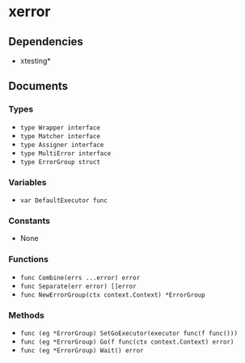# xerror

## Dependencies

+ xtesting*

## Documents

### Types

+ `type Wrapper interface`
+ `type Matcher interface`
+ `type Assigner interface`
+ `type MultiError interface`
+ `type ErrorGroup struct`

### Variables

+ `var DefaultExecutor func`

### Constants

+ None

### Functions

+ `func Combine(errs ...error) error`
+ `func Separate(err error) []error`
+ `func NewErrorGroup(ctx context.Context) *ErrorGroup`

### Methods

+ `func (eg *ErrorGroup) SetGoExecutor(executor func(f func()))`
+ `func (eg *ErrorGroup) Go(f func(ctx context.Context) error)`
+ `func (eg *ErrorGroup) Wait() error`
